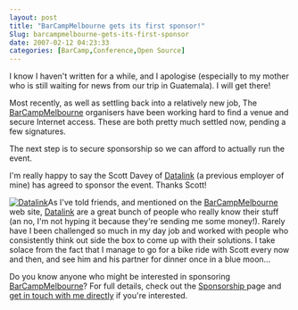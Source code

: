 ```yaml
---
layout: post
title: "BarCampMelbourne gets its first sponsor!"
Slug: barcampmelbourne-gets-its-first-sponsor
date: 2007-02-12 04:23:33
categories: [BarCamp,Conference,Open Source]
---
```

I know I haven't written for a while, and I apologise (especially to my mother who is still waiting for news from our trip in Guatemala). I will get there!

Most recently, as well as settling back into a relatively new job, The [BarCampMelbourne](http://barcampmelbourne.org/) organisers have been working hard to find a venue and secure Internet access. These are both pretty much settled now, pending a few signatures.

The next step is to secure sponsorship so we can afford to actually run the event.

I'm really happy to say the Scott Davey of [Datalink](http://datalink.com.au/) (a previous employer of mine) has agreed to sponsor the event. Thanks Scott!

[![Datalink](https://bendechrai.com/wp-content/uploads/2007/02/datalink.png)](http://datalink.com.au/)As I've told friends, and mentioned on the [BarCampMelbourne](http://barcampmelbourne.org/) web site, [Datalink](http://datalink.com.au/) are a great bunch of people who really know their stuff (an no, I'm not hyping it because they're sending me some money!). Rarely have I been challenged so much in my day job and worked with people who consistently think out side the box to come up with their solutions. I take solace from the fact that I manage to go for a bike ride with Scott every now and then, and see him and his partner for dinner once in a blue moon...

Do you know anyone who might be interested in sponsoring [BarCampMelbourne](http://barcampmelbourne.org/)? For full details, check out the [Sponsorship ](http://barcamp.org/BarCampMelbourne2007Sponsorship)page and [get in touch with me directly](mailto:ben@benbalbo.com) if you're interested.
